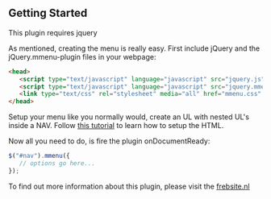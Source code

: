 ## Getting Started

This plugin requires jquery


As mentioned, creating the menu is really easy. First include jQuery and the jQuery.mmenu-plugin files in your webpage:

```html
<head>
   <script type="text/javascript" language="javascript" src="jquery.js"></script>
   <script type="text/javascript" language="javascript" src="jquery.mmenu.js"></script>
   <link type="text/css" rel="stylesheet" media="all" href="mmenu.css" />
</head>
```
Setup your menu like you normally would, create an UL with nested UL's inside a NAV.
Follow [this tutorial](http://mmenu.frebsite.nl/mmenu-2.2.3/docs/tutorial/page.html) to learn how to setup the HTML.

Now all you need to do, is fire the plugin onDocumentReady:

```js
$("#nav").mmenu({
   // options go here...
});
```

To find out more information about this plugin, please visit the [frebsite.nl](http://mmenu.frebsite.nl/)
